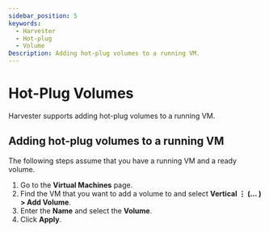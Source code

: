 ```yaml
---
sidebar_position: 5
keywords:
  - Harvester
  - Hot-plug
  - Volume
Description: Adding hot-plug volumes to a running VM.
---
```


# Hot-Plug Volumes

Harvester supports adding hot-plug volumes to a running VM.

## Adding hot-plug volumes to a running VM

The following steps assume that you have a running VM and a ready volume.

1. Go to the **Virtual Machines** page.
1. Find the VM that you want to add a volume to and select **Vertical ⋮ (… ) > Add Volume**.
1. Enter the **Name** and select the **Volume**.
1. Click **Apply**.
